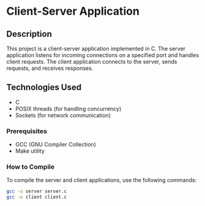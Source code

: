 
# Client-Server Application

## Description
This project is a client-server application implemented in C. The server application listens for incoming connections on a specified port and handles client requests. The client application connects to the server, sends requests, and receives responses.

## Technologies Used
- C
- POSIX threads (for handling concurrency)
- Sockets (for network communication)


### Prerequisites
- GCC (GNU Compiler Collection)
- Make utility


### How to Compile
To compile the server and client applications, use the following commands:
```bash
gcc -o server server.c
gcc -o client client.c
